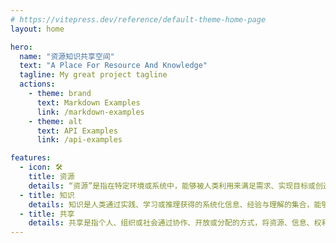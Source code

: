 ```yaml
---
# https://vitepress.dev/reference/default-theme-home-page
layout: home

hero:
  name: "资源知识共享空间"
  text: "A Place For Resource And Knowledge"
  tagline: My great project tagline
  actions:
    - theme: brand
      text: Markdown Examples
      link: /markdown-examples
    - theme: alt
      text: API Examples
      link: /api-examples

features:
  - icon: 🛠️
    title: 资源
    details: “资源”是指在特定环境或系统中，能够被人类利用来满足需求、实现目标或创造价值的物质或非物质要素。它可以是天然的（如矿产、水），也可以是人造的（如工具、知识），或是抽象的（如时间、信息）。资源的核心特点是有限性和可用性——既需要合理分配，又需要高效利用。
  - title: 知识
    details: 知识是人类通过实践、学习或推理获得的系统化信息、经验与理解的集合，能够用于解释现象、解决问题或指导行动。它不仅是认知的产物，也是推动个人与社会进步的核心资源。
  - title: 共享
    details: 共享是指个人、组织或社会通过协作、开放或分配的方式，将资源、信息、权利或责任共同使用或分担的行为与理念。其核心在于打破独占性，通过合作提升资源利用效率或创造更大价值，是现社会协作模式的重要体现。
---
```


